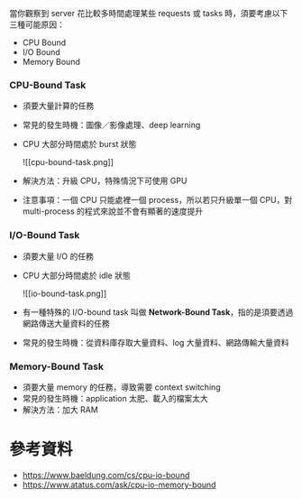 當你觀察到 server 花比較多時間處理某些 requests 或 tasks 時，須要考慮以下三種可能原因：

- CPU Bound
- I/O Bound
- Memory Bound

### CPU-Bound Task

- 須要大量計算的任務
- 常見的發生時機：圖像／影像處理、deep learning
- CPU 大部分時間處於 burst 狀態

    ![[cpu-bound-task.png]]

- 解決方法：升級 CPU，特殊情況下可使用 GPU
- 注意事項：一個 CPU 只能處裡一個 process，所以若只升級單一個 CPU，對 multi-process 的程式來說並不會有顯著的速度提升

### I/O-Bound Task

- 須要大量 I/O 的任務
- CPU 大部分時間處於 idle 狀態

    ![[io-bound-task.png]]

- 有一種特殊的 I/O-bound task 叫做 **Network-Bound Task**，指的是須要透過網路傳送大量資料的任務
- 常見的發生時機：從資料庫存取大量資料、log 大量資料、網路傳輸大量資料

### Memory-Bound Task

- 須要大量 memory 的任務，導致需要 context switching
- 常見的發生時機：application 太肥、載入的檔案太大
- 解決方法：加大 RAM

# 參考資料

- <https://www.baeldung.com/cs/cpu-io-bound>
- <https://www.atatus.com/ask/cpu-io-memory-bound>
